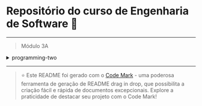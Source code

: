 
# Repositório do curso de Engenharia de Software 🚀
---

> Módulo 3A

<details>

<summary>programming-two</summary>

| Pasta        | Conteúdo                                     |
| ------------ | -------------------------------------------- |
| Sem conteúdo | Apresentação do ambiente e conceitos básicos |
| dia_02       | Iniciando com o Node.js                      |
| Sem conteúdo | Aplicação com Banco de Dados                 |
| Sem conteúdo | Entendendo o padrão MVC                      |

</details>

--- 


> ⭐️ Este README foi gerado com o [Code Mark](https://codemark.com.br) - uma poderosa ferramenta de geração de README drag in drop, que possibilita a criação fácil e rápida de documentos excepcionais. Explore a praticidade de destacar seu projeto com o Code Mark!